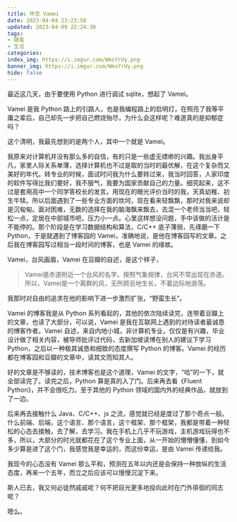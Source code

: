 ```yaml
---
title: 怀念 Vamei
date: 2023-04-04 23:23:58
updated: 2023-04-09 22:24:30
tags:
- 随笔
- 生活
categories:
index_img: https://i.imgur.com/WmsYrUy.png
banner_img: https://i.imgur.com/WmsYrUy.png
hide: false
---
```


最近这几天，由于要使用 Python 进行调试 sqlite，想起了 Vamei。

Vamei 是我 Python 路上的引路人，也是我编程路上的启明灯，在照亮了我等平庸之辈后，自己却先一步把自己燃烧殆尽，为什么会这样呢？难道真的是抑郁症吗？

这个清明，我最先想到的是两个人，其中一个就是 Vamei。

我原来对计算机并没有那么多的自信，有的只是一些虚无缥缈的兴趣。我出身平凡，家里人际关系单薄，选择计算机也不过是取的当时的最优解，在这个复杂而又美好的年代。转专业的时候，面试时问我为什么要转过来，我当时回答，人家印度的软件写得比我们要好，我不服气，我要为国家贡献自己的力量。细究起来，这不过是套用高中一个同学答校长的发言。用现在的眼光评价当时的我，天真幼稚、初生牛犊。所以后面遇到了一些专业方面的坎坷，现在看来轻飘飘，那时对我来说却是沉甸甸。面对困难，无数的选择在我的脑海飘来飘去，去混一个老师当当吧，轻松一点，定居在中部城市吧，压力小一点。心里这样想没问题，手中该做的活计是不能停的。那个阶段是在学习数据结构和算法，C/C++ 底子薄弱，先琢磨一下 Python，于是就遇到了博客园的 Vamei，准确地说，是他在博客园写的文章。之后我在博客园写过相当一段时间的博客，也是 Vamei 的缘故。

Vamei，台风画眉，Vamei 在豆瓣的自述，是这个样子，

> Vamei是赤道附近一个台风的名字。按照气象规律，台风不常出现在赤道。所以，Vamei是一个离群的风，无所顾忌地生长，不着边际地游荡。

我那时对自由的追求在他的影响下进一步激烈扩张，“野蛮生长”。

Vamei 的博客我是从 Python 系列看起的，其他的依次陆续读完，连带着豆瓣上的文章，也读了大部分，可以说，Vamei 是我在互联网上遇到的对待读者最诚恳的博客作者。Vamei 自述，来自内地小城，非计算机专业，仅仅是有兴趣，毕业设计做了相关内容，被导师批评过代码，去新加坡读博在别人的建议下学习 Python，之后以一种极其诚恳和细致的态度撰写 Python 的博客。Vamei 的经历都在博客园和豆瓣的文章中，读其文而知其人。

好的文章是不够读的，技术博客也是这个道理，Vamei 的文字，“哈”的一下，就全部读完了。读完之后，Python 算是真的入了门。后来再去看《Fluent Python》，并不会很吃力。至于其他的 Python 领域的国内外的经典作品，就放到了一边。

后来再去接触什么 Java、C/C++、js 之流，感觉就已经是度过了那个奇点一般。什么前端、后端，这个语言、那个语言，这个框架、那个框架，我都是带着一种轻松的心态去接触，去了解，去学习。我在手机上几乎不玩游戏，主机游戏玩得也不多，所以，大部分的时光就都花在了这个专业上面，从一开始的懵懵懂懂，到如今多少算是进了这个门，我感觉我是幸运的，而这份幸运，是由 Vamei 传递给我。

我现今的心态没有 Vamei 那么平和，预测在五年以内还是会保持一种放纵的生活态度，再来一个五年，而立之后应该可以慢慢沉淀下来。

斯人已去，我又何必徒然戚戚呢？何不把目光更多地投向此时在门外徘徊的同志呢？

嗯么。

